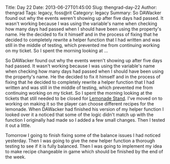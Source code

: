 Title: Day 22
Date: 2013-06-27T01:45:00
Slug: thengrad-day-22
Author: thengrad
Tags: legacy, foss@rit
Category: legacy
Summary: So DAWacker found out why the events weren't showing up after five days had passed. It wasn't working because I was using the variable's name when checking how many days had passed when I should have been using the property's name. He the decided to fix it himself and in the process of fixing that he decided to completely rewrite a helper function that I had written and was still in the middle of testing, which prevented me from continuing working on my ticket. So I spent the morning looking at  ... 

So DAWacker found out why the events weren't showing up after five days had
passed. It wasn't working because I was using the variable's name when
checking how many days had passed when I should have been using the property's
name. He the decided to fix it himself and in the process of fixing that he
decided to completely rewrite a helper function that I had written and was
still in the middle of testing, which prevented me from continuing working on
my ticket. So I spent the morning looking at the tickets that still needed to
be closed for [Lemonade Stand](http://wiki.sugarlabs.org/go/Lemonade_Stand).
I've moved on to working on making it so the player can choose different
recipes for the lemonade. When DAWacker had finished his version of my helper
function I looked over it a noticed that some of the logic didn't match up
with the function I originally had made so I added a few small changes. Then I
tested it out a little.

Tomorrow I going to finish fixing some of the balance issues I had noticed
yesterday. Then I was going to give the new helper function a thorough testing
to see if it is fully balanced. Then I was going to implement my idea to make
recipe changeable in game which should be finished by the end of the week.

